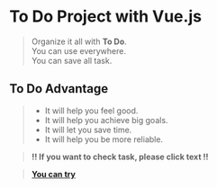 # To Do Project with Vue.js

> Organize it all with **To Do**.<br/>
> You can use everywhere.<br/>
> You can save all task.

## To Do Advantage
> - It will help you feel good.<br/>
> - It will help you achieve big goals.<br/>
> - It will let you save time.<br/>
> - It will help you be more reliable.<br/>

> **!! If you want to check task, please click text !!**

> **[You can try](https://yunusemrealps.github.io/ToDoList/index.html)**
